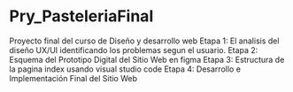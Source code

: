 # Pry_PasteleriaFinal
Proyecto final del curso de Diseño y desarrollo web
Etapa 1: El analisis del diseño UX/UI identificando los problemas segun el usuario. 
Etapa 2: Esquema del Prototipo Digital del Sitio Web en figma 
Etapa 3: Estructura de la pagina index usando visual studio code 
Etapa 4: Desarrollo e Implementación Final del Sitio Web
